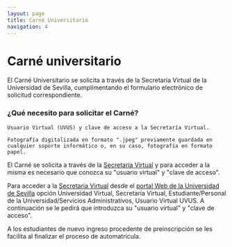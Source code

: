 ```yaml
---
layout: page
title: Carné Universitario
navigation: 4
---
```


# Carné universitario


El Carné Universitario se solicita a través de la Secretaría Virtual de la Universidad de Sevilla, cumplimentando el formulario electrónico de solicitud correspondiente.

### ¿Qué necesito para solicitar el Carné?
```
Usuario Virtual (UVUS) y clave de acceso a la Secretaría Virtual.

Fotografía digitalizada en formato ".jpeg" previamente guardada en cualquier soporte informático o, en su caso, fotografía en formato papel.
```
El Carné se solicita a través de la [Secretaría Virtual](https://sevius.us.es) y para acceder a la misma es necesario que conozca su "usuario virtual" y "clave de acceso".

Para acceder a la [Secretaría Virtual](https://sevius.us.es) desde el [portal Web de la Universidad de Sevilla](http://www.us.es) opción Universidad Virtual, Secretaría Virtual, Estudiante/Personal de la Universidad/Servicios Administrativos, Usuario Virtual UVUS. A continuación se le pedirá que introduzca su "usuario virtual" y "clave de acceso".

A los estudiantes de nuevo ingreso procedente de preinscripción se les facilita al finalizar el proceso de automatrícula.
